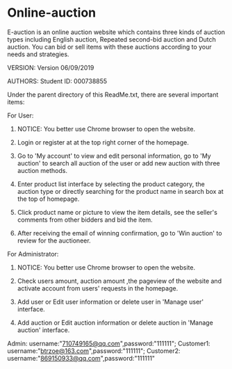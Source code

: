 # Online-auction
E-auction is an online auction website which contains three kinds of auction types including English auction, Repeated second-bid auction and Dutch auction. You can bid or sell items with these auctions according to your needs and strategies. 

VERSION: Version 06/09/2019

AUTHORS: Student ID: 000738855

Under the parent directory of this ReadMe.txt, there are several important items:

For User:
1. NOTICE: You better use Chrome browser to open the website.

2. Login or register at at the top right corner of the homepage.

3. Go to 'My account' to view and edit personal information, go to 'My auction' to search all auction of the user or add new auction with three auction methods.

4. Enter product list interface by selecting the product category, the auction type or directly searching for the product name in search box at the top of homepage.

5. Click product name or picture to view the item details, see the seller's comments from other bidders and bid the item.

6. After receiving the email of winning confirmation, go to 'Win auction' to review for the auctioneer.

For Administrator:
1. NOTICE: You better use Chrome browser to open the website.

2. Check users amount, auction amount ,the pageview of the website and activate account from users' requests in the homepage.

3. Add user or Edit user information or delete user in 'Manage user' interface.

4. Add auction or Edit auction information or delete auction in 'Manage auction' interface.

Admin: username:"710749165@qq.com",password:"111111";
Customer1: username:"btrzoe@163.com",password:"111111";
Customer2: username:"869150933@qq.com",password:"111111"
